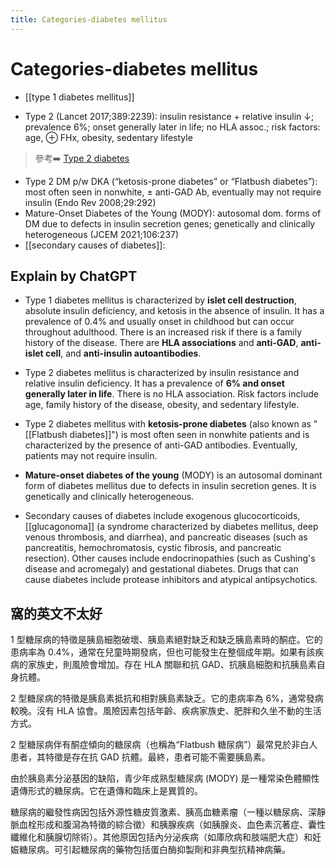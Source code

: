 ```yaml
---
title: Categories-diabetes mellitus
---
```

# Categories-diabetes mellitus

* [[type 1 diabetes mellitus]] 
 
* Type 2 (Lancet 2017;389:2239): insulin resistance + relative insulin ↓; prevalence 6%; onset generally later in life; no HLA assoc.; risk factors: age, ⊕ FHx, obesity, sedentary lifestyle
> 參考➡️ [Type 2 diabetes](https://www.sciencedirect.com/science/article/pii/S0140673617300582)
* Type 2 DM p/w DKA (“ketosis-prone diabetes” or “Flatbush diabetes”): most often seen in nonwhite, ± anti-GAD Ab, eventually may not require insulin (Endo Rev 2008;29:292)
* Mature-Onset Diabetes of the Young (MODY): autosomal dom. forms of DM due to defects in insulin secretion genes; genetically and clinically heterogeneous (JCEM 2021;106:237)
* [[secondary causes of diabetes]]: 


## Explain by ChatGPT


* Type 1 diabetes mellitus is characterized by **islet cell destruction**, absolute insulin deficiency, and ketosis in the absence of insulin. It has a prevalence of 0.4% and usually onset in childhood but can occur throughout adulthood. There is an increased risk if there is a family history of the disease. There are **HLA associations** and **anti-GAD**, **anti-islet cell**, and **anti-insulin autoantibodies**.

* Type 2 diabetes mellitus is characterized by insulin resistance and relative insulin deficiency. It has a prevalence of **6% and onset generally later in life**. There is no HLA association. Risk factors include age, family history of the disease, obesity, and sedentary lifestyle.

* Type 2 diabetes mellitus with **ketosis-prone diabetes** (also known as "[[Flatbush diabetes]]") is most often seen in nonwhite patients and is characterized by the presence of anti-GAD antibodies. Eventually, patients may not require insulin.

* **Mature-onset diabetes of the young** (MODY) is an autosomal dominant form of diabetes mellitus due to defects in insulin secretion genes. It is genetically and clinically heterogeneous.

* Secondary causes of diabetes include exogenous glucocorticoids, [[glucagonoma]] (a syndrome characterized by diabetes mellitus, deep venous thrombosis, and diarrhea), and pancreatic diseases (such as pancreatitis, hemochromatosis, cystic fibrosis, and pancreatic resection). Other causes include endocrinopathies (such as Cushing's disease and acromegaly) and gestational diabetes. Drugs that can cause diabetes include protease inhibitors and atypical antipsychotics.

## 窩的英文不太好

1 型糖尿病的特徵是胰島細胞破壞、胰島素絕對缺乏和缺乏胰島素時的酮症。它的患病率為 0.4%，通常在兒童時期發病，但也可能發生在整個成年期。如果有該疾病的家族史，則風險會增加。存在 HLA 關聯和抗 GAD、抗胰島細胞和抗胰島素自身抗體。

2 型糖尿病的特徵是胰島素抵抗和相對胰島素缺乏。它的患病率為 6%，通常發病較晚。沒有 HLA 協會。風險因素包括年齡、疾病家族史、肥胖和久坐不動的生活方式。

2 型糖尿病伴有酮症傾向的糖尿病（也稱為“Flatbush 糖尿病”）最常見於非白人患者，其特徵是存在抗 GAD 抗體。最終，患者可能不需要胰島素。

由於胰島素分泌基因的缺陷，青少年成熟型糖尿病 (MODY) 是一種常染色體顯性遺傳形式的糖尿病。它在遺傳和臨床上是異質的。

糖尿病的繼發性病因包括外源性糖皮質激素、胰高血糖素瘤（一種以糖尿病、深靜脈血栓形成和腹瀉為特徵的綜合徵）和胰腺疾病（如胰腺炎、血色素沉著症、囊性纖維化和胰腺切除術）。其他原因包括內分泌疾病（如庫欣病和肢端肥大症）和妊娠糖尿病。可引起糖尿病的藥物包括蛋白酶抑製劑和非典型抗精神病藥。
